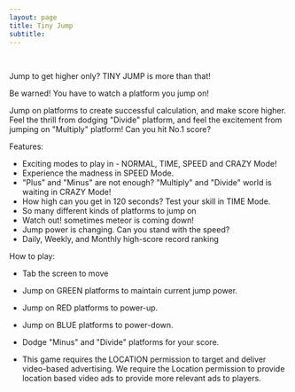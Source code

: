 ```yaml
---
layout: page
title: Tiny Jump
subtitle:
---
```

<br>

Jump to get higher only? 
TINY JUMP is more than that!

Be warned!
You have to watch a platform you jump on!

Jump on platforms to create successful calculation, and make score higher.
Feel the thrill from dodging "Divide" platform, and feel the excitement from jumping on "Multiply" platform!
Can you hit No.1 score?


Features:
- Exciting modes to play in - NORMAL, TIME, SPEED and CRAZY Mode!
- Experience the madness in SPEED Mode.
- "Plus" and "Minus" are not enough? "Multiply" and "Divide" world is waiting in CRAZY Mode!
- How high can you get in 120 seconds? Test your skill in TIME Mode.
- So many different kinds of platforms to jump on
- Watch out! sometimes meteor is coming down!
- Jump power is changing. Can you stand with the speed?
- Daily, Weekly, and Monthly high-score record ranking

How to play:
- Tab the screen to move
- Jump on GREEN platforms to maintain current jump power.
- Jump on RED platforms to power-up.
- Jump on BLUE platforms to power-down.
- Dodge "Minus" and "Divide" platforms for your score.

- This game requires the LOCATION permission to target and deliver video-based advertising.
We require the Location permission to provide location based video ads to provide more relevant ads to players.
